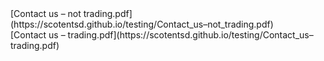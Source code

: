<div>[Contact us – not trading.pdf](https://scotentsd.github.io/testing/Contact_us–not_trading.pdf)</div>

<div>[Contact us – trading.pdf](https://scotentsd.github.io/testing/Contact_us–trading.pdf)</div>


